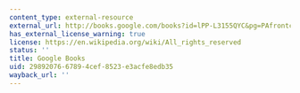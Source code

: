 ```yaml
---
content_type: external-resource
external_url: http://books.google.com/books?id=lPP-L3155QYC&pg=PAfrontcover
has_external_license_warning: true
license: https://en.wikipedia.org/wiki/All_rights_reserved
status: ''
title: Google Books
uid: 29892076-6789-4cef-8523-e3acfe8edb35
wayback_url: ''
---
```


